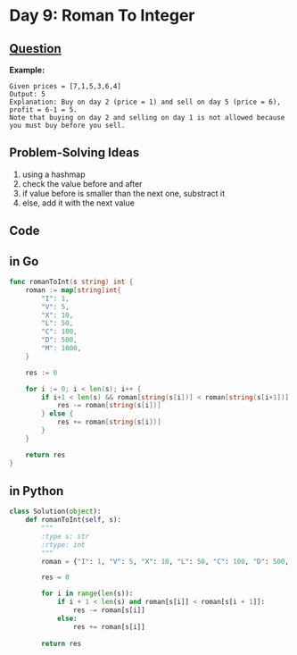 # Day 9: Roman To Integer

## [Question](https://leetcode.com/problems/roman-to-integer/description/)



**Example:**

```
Given prices = [7,1,5,3,6,4]
Output: 5
Explanation: Buy on day 2 (price = 1) and sell on day 5 (price = 6), profit = 6-1 = 5.
Note that buying on day 2 and selling on day 1 is not allowed because you must buy before you sell.
```

## Problem-Solving Ideas
1. using a hashmap
2. check the value before and after
3. if value before is smaller than the next one, substract it
4. else, add it with the next value


## Code
## in Go 

``` Go
func romanToInt(s string) int {
    roman := map[string]int{
        "I": 1,
        "V": 5,
        "X": 10,
        "L": 50,
        "C": 100,
        "D": 500,
        "M": 1000,
    }

    res := 0

    for i := 0; i < len(s); i++ {
        if i+1 < len(s) && roman[string(s[i])] < roman[string(s[i+1])] {
            res -= roman[string(s[i])]
        } else {
            res += roman[string(s[i])]
        }
    }

    return res
}

```

## in Python
``` python
class Solution(object):
    def romanToInt(self, s):
        """
        :type s: str
        :rtype: int
        """
        roman = {"I": 1, "V": 5, "X": 10, "L": 50, "C": 100, "D": 500, "M": 1000}

        res = 0

        for i in range(len(s)):
            if i + 1 < len(s) and roman[s[i]] < roman[s[i + 1]]:
                res -= roman[s[i]]
            else:
                res += roman[s[i]]
                
        return res

```